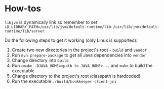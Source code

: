 # How-tos

`libjvm` is dynamically link so remember to set `LD_LIBRARY_PATH=/usr/lib/jvm/default-runtime/lib:/usr/lib/jvm/default-runtime/lib/server`

Do the following steps to get it working (only Linux is supported):
1. Create two new directories in the project's root - `build` and `vendor`
2. Run `mvn prepare-package` to get all Java dependencies into `vendor`
3. Change directory into `build`
4. Run `cmake -DJAVA_HOME=<path to JAVA_HOME> ..` and `make` to build the executable
5. Change directory to the project's root (classpath is hardcoded)
5. Run the executable `./build/bookkeeper-client-jni`
